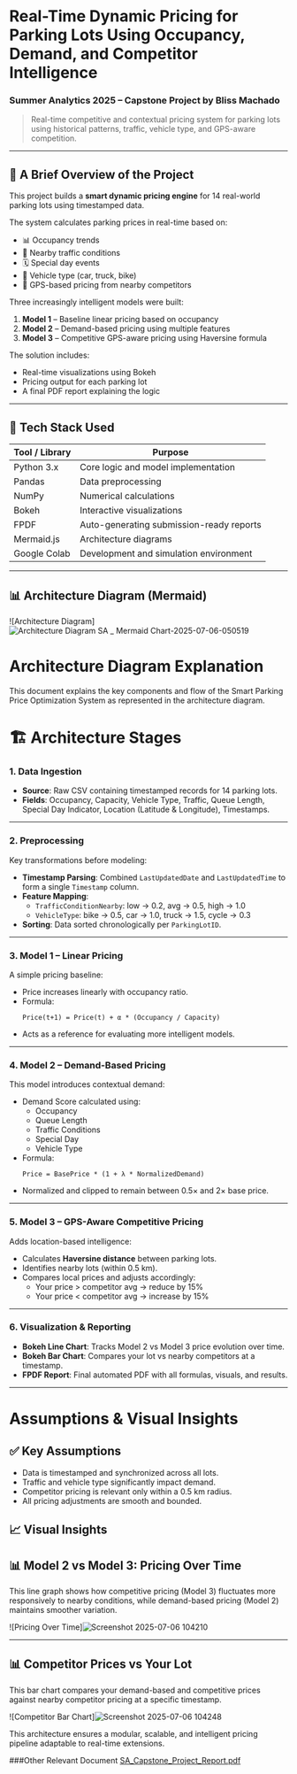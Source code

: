 # Real-Time Dynamic Pricing for Parking Lots Using Occupancy, Demand, and Competitor Intelligence
### Summer Analytics 2025 – Capstone Project by Bliss Machado

> Real-time competitive and contextual pricing system for parking lots using historical patterns, traffic, vehicle type, and GPS-aware competition.

---

## 📌 A Brief Overview of the Project

This project builds a **smart dynamic pricing engine** for 14 real-world parking lots using timestamped data.

The system calculates parking prices in real-time based on:
- 📊 Occupancy trends
- 🚦 Nearby traffic conditions
- 🗓 Special day events
- 🚗 Vehicle type (car, truck, bike)
- 📍 GPS-based pricing from nearby competitors

Three increasingly intelligent models were built:
1. **Model 1** – Baseline linear pricing based on occupancy  
2. **Model 2** – Demand-based pricing using multiple features  
3. **Model 3** – Competitive GPS-aware pricing using Haversine formula

The solution includes:
- Real-time visualizations using Bokeh  
- Pricing output for each parking lot  
- A final PDF report explaining the logic

---

## 🧰 Tech Stack Used

| Tool / Library     | Purpose                                    |
|--------------------|--------------------------------------------|
| Python 3.x         | Core logic and model implementation        |
| Pandas             | Data preprocessing                         |
| NumPy              | Numerical calculations                     |
| Bokeh              | Interactive visualizations                 |
| FPDF               | Auto-generating submission-ready reports   |
| Mermaid.js         | Architecture diagrams                      |
| Google Colab       | Development and simulation environment     |

---

## 📊 Architecture Diagram (Mermaid)

![Architecture Diagram]![Architecture Diagram SA _ Mermaid Chart-2025-07-06-050519](https://github.com/user-attachments/assets/fb6cb6bc-1124-4e30-8d17-d6e2ca2f4e43)
# Architecture Diagram Explanation

This document explains the key components and flow of the Smart Parking Price Optimization System as represented in the architecture diagram.
# 🏗️ Architecture Stages

### 1. Data Ingestion

- **Source**: Raw CSV containing timestamped records for 14 parking lots.
- **Fields**: Occupancy, Capacity, Vehicle Type, Traffic, Queue Length, Special Day Indicator, Location (Latitude & Longitude), Timestamps.

---

### 2. Preprocessing

Key transformations before modeling:
- **Timestamp Parsing**: Combined `LastUpdatedDate` and `LastUpdatedTime` to form a single `Timestamp` column.
- **Feature Mapping**:
  - `TrafficConditionNearby`: low → 0.2, avg → 0.5, high → 1.0
  - `VehicleType`: bike → 0.5, car → 1.0, truck → 1.5, cycle → 0.3
- **Sorting**: Data sorted chronologically per `ParkingLotID`.

---

### 3. Model 1 – Linear Pricing

A simple pricing baseline:
- Price increases linearly with occupancy ratio.
- Formula:
  ```
  Price(t+1) = Price(t) + α * (Occupancy / Capacity)
  ```
- Acts as a reference for evaluating more intelligent models.

---

### 4. Model 2 – Demand-Based Pricing

This model introduces contextual demand:
- Demand Score calculated using:
  - Occupancy
  - Queue Length
  - Traffic Conditions
  - Special Day
  - Vehicle Type
- Formula:
  ```
  Price = BasePrice * (1 + λ * NormalizedDemand)
  ```
- Normalized and clipped to remain between 0.5× and 2× base price.

---

### 5. Model 3 – GPS-Aware Competitive Pricing

Adds location-based intelligence:
- Calculates **Haversine distance** between parking lots.
- Identifies nearby lots (within 0.5 km).
- Compares local prices and adjusts accordingly:
  - Your price > competitor avg → reduce by 15%
  - Your price < competitor avg → increase by 15%

---

### 6. Visualization & Reporting

- **Bokeh Line Chart**: Tracks Model 2 vs Model 3 price evolution over time.
- **Bokeh Bar Chart**: Compares your lot vs nearby competitors at a timestamp.
- **FPDF Report**: Final automated PDF with all formulas, visuals, and results.

---

# Assumptions & Visual Insights

## ✅ Key Assumptions

- Data is timestamped and synchronized across all lots.
- Traffic and vehicle type significantly impact demand.
- Competitor pricing is relevant only within a 0.5 km radius.
- All pricing adjustments are smooth and bounded.

## 📈 Visual Insights

## 📊 Model 2 vs Model 3: Pricing Over Time

This line graph shows how competitive pricing (Model 3) fluctuates more responsively to nearby conditions, while demand-based pricing (Model 2) maintains smoother variation.

![Pricing Over Time]![Screenshot 2025-07-06 104210](https://github.com/user-attachments/assets/05bf294b-c8b6-47ab-9d30-6ab608d02c93)


---

## 📊 Competitor Prices vs Your Lot

This bar chart compares your demand-based and competitive prices against nearby competitor pricing at a specific timestamp.

![Competitor Bar Chart]![Screenshot 2025-07-06 104248](https://github.com/user-attachments/assets/bf167760-eb14-4c90-bfb8-6ca851593931)



This architecture ensures a modular, scalable, and intelligent pricing pipeline adaptable to real-time extensions.

###Other Relevant Document
[SA_Capstone_Project_Report.pdf](https://github.com/user-attachments/files/21089285/SA_Capstone_Project_Report.pdf)




